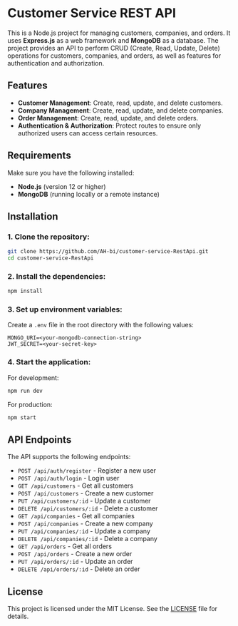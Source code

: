 
# Customer Service REST API

This is a Node.js project for managing customers, companies, and orders. It uses **Express.js** as a web framework and **MongoDB** as a database. The project provides an API to perform CRUD (Create, Read, Update, Delete) operations for customers, companies, and orders, as well as features for authentication and authorization.

## Features

- **Customer Management**: Create, read, update, and delete customers.
- **Company Management**: Create, read, update, and delete companies.
- **Order Management**: Create, read, update, and delete orders.
- **Authentication & Authorization**: Protect routes to ensure only authorized users can access certain resources.

## Requirements

Make sure you have the following installed:

- **Node.js** (version 12 or higher)
- **MongoDB** (running locally or a remote instance)

## Installation

### 1. Clone the repository:
```bash
git clone https://github.com/AH-bi/customer-service-RestApi.git
cd customer-service-RestApi
```

### 2. Install the dependencies:
```bash
npm install
```

### 3. Set up environment variables:

Create a `.env` file in the root directory with the following values:

```
MONGO_URI=<your-mongodb-connection-string>
JWT_SECRET=<your-secret-key>
```

### 4. Start the application:

For development:
```bash
npm run dev
```

For production:
```bash
npm start
```

## API Endpoints

The API supports the following endpoints:

- `POST /api/auth/register` - Register a new user
- `POST /api/auth/login` - Login user
- `GET /api/customers` - Get all customers
- `POST /api/customers` - Create a new customer
- `PUT /api/customers/:id` - Update a customer
- `DELETE /api/customers/:id` - Delete a customer
- `GET /api/companies` - Get all companies
- `POST /api/companies` - Create a new company
- `PUT /api/companies/:id` - Update a company
- `DELETE /api/companies/:id` - Delete a company
- `GET /api/orders` - Get all orders
- `POST /api/orders` - Create a new order
- `PUT /api/orders/:id` - Update an order
- `DELETE /api/orders/:id` - Delete an order

## License

This project is licensed under the MIT License. See the [LICENSE](LICENSE) file for details.

